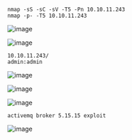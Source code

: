 ```
nmap -sS -sC -sV -T5 -Pn 10.10.11.243
nmap -p- -T5 10.10.11.243
```
![image](https://github.com/regarmulia/HTB/assets/33616880/1186881c-78c2-46f8-a554-1ba8d6634117)

![image](https://github.com/regarmulia/HTB/assets/33616880/2611c10e-95d7-41e1-8c74-6fcf7f6f8844)

```
10.10.11.243/
admin:admin
```
![image](https://github.com/regarmulia/HTB/assets/33616880/4bb5ac1e-d62a-46cd-822f-3ac7bee4abc8)

![image](https://github.com/regarmulia/HTB/assets/33616880/cc45491e-7042-4a98-8622-5722631b40a6)

![image](https://github.com/regarmulia/HTB/assets/33616880/67f7a55f-3471-4f52-a062-46c83d247792)

```
activemq broker 5.15.15 exploit
```
![image](https://github.com/regarmulia/HTB/assets/33616880/0c0635b0-741d-46c7-ad00-e4a8c7a45c99)

```

```
